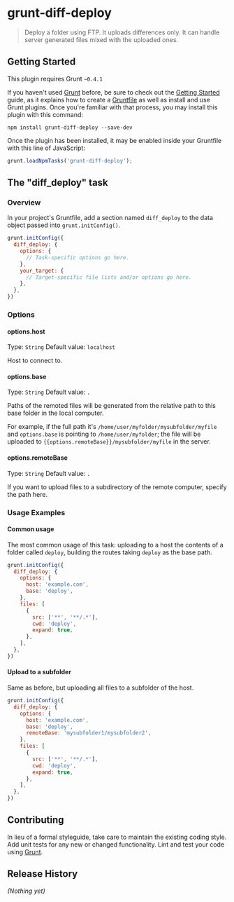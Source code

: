 # grunt-diff-deploy

> Deploy a folder using FTP. It uploads differences only. It can handle server generated files mixed with the uploaded ones.

## Getting Started
This plugin requires Grunt `~0.4.1`

If you haven't used [Grunt](http://gruntjs.com/) before, be sure to check out the [Getting Started](http://gruntjs.com/getting-started) guide, as it explains how to create a [Gruntfile](http://gruntjs.com/sample-gruntfile) as well as install and use Grunt plugins. Once you're familiar with that process, you may install this plugin with this command:

```shell
npm install grunt-diff-deploy --save-dev
```

Once the plugin has been installed, it may be enabled inside your Gruntfile with this line of JavaScript:

```js 
grunt.loadNpmTasks('grunt-diff-deploy');
```

## The "diff_deploy" task

### Overview
In your project's Gruntfile, add a section named `diff_deploy` to the data object passed into `grunt.initConfig()`.

```js
grunt.initConfig({
  diff_deploy: {
    options: {
      // Task-specific options go here.
    },
    your_target: {
      // Target-specific file lists and/or options go here.
    },
  },
})
```

### Options

#### options.host
Type: `String`
Default value: `localhost`

Host to connect to.

#### options.base
Type: `String`
Default value: `.`

Paths of the remoted files will be generated from the relative path to this base
folder in the local computer.

For example, if the full path it's `/home/user/myfolder/mysubfolder/myfile` and
`options.base` is pointing to `/home/user/myfolder`; the file will be uploaded
to `{{options.remoteBase}}/mysubfolder/myfile` in the server.

#### options.remoteBase
Type: `String`
Default value: `.`

If you want to upload files to a subdirectory of the remote computer, specify the
path here.

### Usage Examples

#### Common usage
The most common usage of this task: uploading to a host the contents of a folder
called `deploy`, building the routes taking `deploy` as the base path.

```js
grunt.initConfig({
  diff_deploy: {
    options: {
      host: 'example.com',
      base: 'deploy',
    },
    files: [
      {
        src: ['**', '**/.*'],
        cwd: 'deploy',
        expand: true,
      },
    ],
  },
})
```
#### Upload to a subfolder
Same as before, but uploading all files to a subfolder of the host.

```js
grunt.initConfig({
  diff_deploy: {
    options: {
      host: 'example.com',
      base: 'deploy',
      remoteBase: 'mysubfolder1/mysubfolder2',
    },
    files: [
      {
        src: ['**', '**/.*'],
        cwd: 'deploy',
        expand: true,
      },
    ],
  },
})
```

## Contributing
In lieu of a formal styleguide, take care to maintain the existing coding style. Add unit tests for any new or changed functionality. Lint and test your code using [Grunt](http://gruntjs.com/).

## Release History
_(Nothing yet)_

